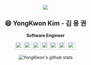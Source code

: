 <div align=center>
	
<a href="https://hits.seeyoufarm.com"><img src="https://hits.seeyoufarm.com/api/count/incr/badge.svg?url=https%3A%2F%2Fgithub.com%2FpowderBlue91&count_bg=%2379C83D&title_bg=%23555555&title=hits&edge_flat=false"/></a>


  
## :smile: YongKwon Kim - 김 용 권
<b>Software Engineer</b>

<code><img height="25" src="https://user-images.githubusercontent.com/47877911/88288770-3421aa80-cd2f-11ea-9972-ab7e1ac2b89d.png"></code>
<code><img height="25" src="https://user-images.githubusercontent.com/47877911/88288764-31bf5080-cd2f-11ea-9291-24a90a43acc9.png"></code>
<code><img height="25" src="https://user-images.githubusercontent.com/47877911/88287732-af825c80-cd2d-11ea-9a56-bf85549e3fc4.png"></code>
<code><img height="25" src="https://user-images.githubusercontent.com/47877911/88288767-33891400-cd2f-11ea-81cd-b6a089ab4a24.png"></code>
<code><img height="25" src="https://user-images.githubusercontent.com/47877911/88288382-aa71dd00-cd2e-11ea-8fc2-a1f7ae93de63.png"></code>
<code><img height="25" src="https://upload.wikimedia.org/wikipedia/commons/thumb/0/03/NYCS-bull-trans-C.svg/75px-NYCS-bull-trans-C.svg.png"></code>
<code><img height="25" src="https://upload.wikimedia.org/wikipedia/commons/thumb/1/18/ISO_C%2B%2B_Logo.svg/220px-ISO_C%2B%2B_Logo.svg.png"></code>
	
![YongKwon's github stats](https://github-readme-stats.vercel.app/api?username=powderBlue91&show_icons=true&hide_border=true)

</div>
<!--
**powderBlue91/powderBlue91** is a ✨ _special_ ✨ repository because its `README.md` (this file) appears on your GitHub profile.


